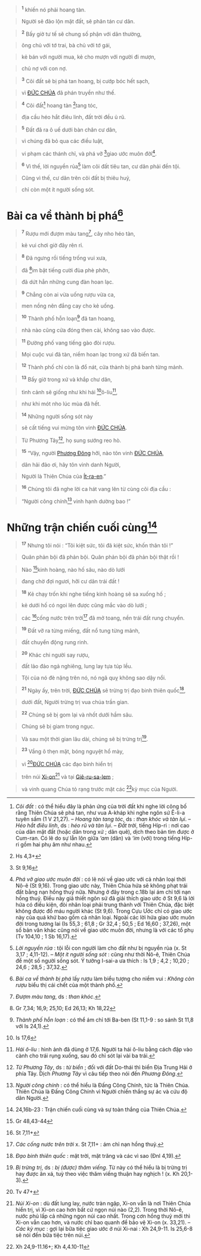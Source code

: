> <sup><b>1</b></sup> khiến nó phải hoang tàn.
>


> Người sẽ đảo lộn mặt đất, sẽ phân tán cư dân.
>


> <sup><b>2</b></sup> Bấy giờ tư tế sẽ chung số phận với dân thường,
>


> ông chủ với tớ trai, bà chủ với tớ gái,
>


> kẻ bán với người mua, kẻ cho mượn với người đi mượn,
>


> chủ nợ với con nợ.
>


> <sup><b>3</b></sup> Cõi đất sẽ bị phá tan hoang, bị cướp bóc hết sạch,
>


> vì [ĐỨC CHÚA]() đã phán truyền như thế.
>


> <sup><b>4</b></sup> Cõi đất[^3-d14b0781-8074-460e-a425-a98d0e118084] hoang tàn [^1@-d14b0781-8074-460e-a425-a98d0e118084]tang tóc,
>


> địa cầu héo hắt điêu linh, đất trời đều ủ rũ.
>


> <sup><b>5</b></sup> Đất đã ra ô uế dưới bàn chân cư dân,
>


> vì chúng đã bỏ qua các điều luật,
>


> vi phạm các thánh chỉ, và phá vỡ [^2@-d14b0781-8074-460e-a425-a98d0e118084]giao ước muôn đời[^4-d14b0781-8074-460e-a425-a98d0e118084].
>


> <sup><b>6</b></sup> Vì thế, lời nguyền rủa[^5-d14b0781-8074-460e-a425-a98d0e118084] làm cõi đất tiêu tan, cư dân phải đền tội.
>


> Cũng vì thế, cư dân trên cõi đất bị thiêu huỷ,
>


> chỉ còn một ít người sống sót.
>


# Bài ca về thành bị phá[^6-d14b0781-8074-460e-a425-a98d0e118084]

> <sup><b>7</b></sup> Rượu mới đượm màu tang[^7-d14b0781-8074-460e-a425-a98d0e118084], cây nho héo tàn,
>


> kẻ vui chơi giờ đây rên rỉ.
>


> <sup><b>8</b></sup> Đã ngưng rồi tiếng trống vui xưa,
>


> đã [^3@-d14b0781-8074-460e-a425-a98d0e118084]im bặt tiếng cười đùa phè phỡn,
>


> đã dứt hẳn những cung đàn hoan lạc.
>


> <sup><b>9</b></sup> Chẳng còn ai vừa uống rượu vừa ca,
>


> men nồng nên đắng cay cho kẻ uống.
>


> <sup><b>10</b></sup> Thành phố hỗn loạn[^8-d14b0781-8074-460e-a425-a98d0e118084] đã tan hoang,
>


> nhà nào cũng cửa đóng then cài, không sao vào được.
>


> <sup><b>11</b></sup> Đường phố vang tiếng gào đòi rượu.
>


> Mọi cuộc vui đã tàn, niềm hoan lạc trong xứ đã biến tan.
>


> <sup><b>12</b></sup> Thành phố chỉ còn là đổ nát, cửa thành bị phá banh từng mảnh.
>


> <sup><b>13</b></sup> Bấy giờ trong xứ và khắp chư dân,
>


> tình cảnh sẽ giống như khi hái [^4@-d14b0781-8074-460e-a425-a98d0e118084]ô-liu[^9-d14b0781-8074-460e-a425-a98d0e118084],
>


> như khi mót nho lúc mùa đã hết.
>


> <sup><b>14</b></sup> Những người sống sót này
>


> sẽ cất tiếng vui mừng tôn vinh [ĐỨC CHÚA]().
>


> Từ Phương Tây[^10-d14b0781-8074-460e-a425-a98d0e118084], họ sung sướng reo hò.
>


> <sup><b>15</b></sup> “Vậy, người [Phương Đông]() hỡi, nào tôn vinh [ĐỨC CHÚA](),
>


> dân hải đảo ơi, hãy tôn vinh danh Người,
>


> Người là Thiên Chúa của [Ít-ra-en]().”
>


> <sup><b>16</b></sup> Chúng tôi đã nghe lời ca hát vang lên từ cùng cõi địa cầu :
>


> “Người công chính[^11-d14b0781-8074-460e-a425-a98d0e118084] vinh hạnh dường bao !”
>


# Những trận chiến cuối cùng[^12-d14b0781-8074-460e-a425-a98d0e118084]

> <sup><b>17</b></sup> Nhưng tôi nói : “Tôi kiệt sức, tôi đã kiệt sức, khốn thân tôi !”
>


> Quân phản bội đã phản bội. Quân phản bội đã phản bội thật rồi !
>


> Nào [^5@-d14b0781-8074-460e-a425-a98d0e118084]kinh hoàng, nào hố sâu, nào dò lưới
>


> đang chờ đợi ngươi, hỡi cư dân trái đất !
>


> <sup><b>18</b></sup> Kẻ chạy trốn khi nghe tiếng kinh hoàng sẽ sa xuống hố ;
>


> kẻ dưới hố có ngoi lên được cũng mắc vào dò lưới ;
>


> các [^6@-d14b0781-8074-460e-a425-a98d0e118084]cống nước trên trời[^13-d14b0781-8074-460e-a425-a98d0e118084] đã mở toang, nền trái đất rung chuyển.
>


> <sup><b>19</b></sup> Đất vỡ ra từng miếng, đất nổ tung từng mảnh,
>


> đất chuyển động rung rinh.
>


> <sup><b>20</b></sup> Khác chi người say rượu,
>


> đất lảo đảo ngả nghiêng, lung lay tựa túp lều.
>


> Tội của nó đè nặng trên nó, nó ngã quỵ không sao dậy nổi.
>


> <sup><b>21</b></sup> Ngày ấy, trên trời, [ĐỨC CHÚA]() sẽ trừng trị đạo binh thiên quốc[^14-d14b0781-8074-460e-a425-a98d0e118084],
>


> dưới đất, Người trừng trị vua chúa trần gian.
>


> <sup><b>22</b></sup> Chúng sẽ bị gom lại và nhốt dưới hầm sâu.
>


> Chúng sẽ bị giam trong ngục.
>


> Và sau một thời gian lâu dài, chúng sẽ bị trừng trị[^15-d14b0781-8074-460e-a425-a98d0e118084].
>


> <sup><b>23</b></sup> Vầng ô thẹn mặt, bóng nguyệt hổ mày,
>


> vì [^7@-d14b0781-8074-460e-a425-a98d0e118084][ĐỨC CHÚA]() các đạo binh hiển trị
>


> trên núi [Xi-on]()[^16-d14b0781-8074-460e-a425-a98d0e118084] và tại [Giê-ru-sa-lem]() ;
>


> và vinh quang Chúa tỏ rạng trước mặt các [^8@-d14b0781-8074-460e-a425-a98d0e118084]kỳ mục của Người.
>

[^3-d14b0781-8074-460e-a425-a98d0e118084]: *Cõi đất* : có thể hiểu đây là phản ứng của trời đất khi nghe lời công bố rằng Thiên Chúa sẽ phá tan, như vua A-kháp khi nghe ngôn sứ Ê-li-a tuyên sấm (1 V 21,27). – *Hoang tàn tang tóc*, ds : *than khóc và tàn lụi*. – *Héo hắt điêu linh*, ds : *héo rũ và tàn lụi*. – *Đất trời*, tiếng Híp-ri : nơi cao của dân mặt đất (hoặc dân trong xứ ; dân quê), dịch theo bản tìm được ở Cum-ran. Có lẽ do sự lẫn lộn giữa *‘am* (dân) và *‘im* (với) trong tiếng Híp-ri gồm hai phụ âm như nhau.
[^4-d14b0781-8074-460e-a425-a98d0e118084]: *Phá vỡ giao ước muôn đời* : có lẽ nói về giao ước với cả nhân loại thời Nô-ê (St 9,16). Trong giao ước này, Thiên Chúa hứa sẽ không phạt trái đất bằng nạn hồng thuỷ nữa. Nhưng ở đây trong c.18b lại ám chỉ tới nạn hồng thuỷ. Điều này giả thiết ngôn sứ đã giải thích giao ước ở St 9,6 là lời hứa có điều kiện, đòi nhân loại phải trung thành với Thiên Chúa, đặc biệt không được đổ máu người khác (St 9,6). Trong Cựu Ước chỉ có giao ước này của quá khứ bao gồm cả nhân loại. Ngoài các lời hứa giao ước muôn đời trong tương lai (Is 55,3 ; 61,8 ; Gr 32,4 ; 50,5 ; Ed 16,60 ; 37,26), một số bản văn khác cũng nói về giao ước muôn đời, nhưng là với các tổ phụ (Tv 104,10 ; 1 Sb 16,17).
[^5-d14b0781-8074-460e-a425-a98d0e118084]: *Lời nguyền rủa* : tội lỗi con người làm cho đất như bị nguyền rủa (x. St 3,17 ; 4,11-12). – *Một ít người sống sót* : cũng như thời Nô-ê, Thiên Chúa để một số người sống sót. Ý tưởng I-sai-a ưa thích : Is 1,9 ; 4,2 ; 10,20 ; 24,6 ; 28,5 ; 37,32.
[^6-d14b0781-8074-460e-a425-a98d0e118084]: *Bài ca về thành bị phá* lấy rượu làm biểu tượng cho niềm vui : *Không còn rượu* biểu thị cái chết của một thành phố.
[^7-d14b0781-8074-460e-a425-a98d0e118084]: *Đượm màu tang*, ds : *than khóc*.
[^8-d14b0781-8074-460e-a425-a98d0e118084]: *Thành phố hỗn loạn* : có thể ám chỉ tới Ba-ben (St 11,1-9 : so sánh St 11,8 với Is 24,1).
[^9-d14b0781-8074-460e-a425-a98d0e118084]: *Hái ô-liu* : hình ảnh đã dùng ở 17,6. Người ta hái ô-liu bằng cách đập vào cành cho trái rụng xuống, sau đó chỉ sót lại vài ba trái.
[^10-d14b0781-8074-460e-a425-a98d0e118084]: *Từ Phương Tây*, ds : *từ biển* ; đối với đất Do-thái thì biển Địa Trung Hải ở phía Tây. Dịch *Phương Tây* vì câu tiếp theo nói đến *Phương Đông*.
[^11-d14b0781-8074-460e-a425-a98d0e118084]: *Người công chính* : có thể hiểu là Đấng Công Chính, tức là Thiên Chúa. Thiên Chúa là Đấng Công Chính vì Người chiến thắng sự ác và cứu độ dân Người.
[^12-d14b0781-8074-460e-a425-a98d0e118084]: 24,16b-23 : Trận chiến cuối cùng và sự toàn thắng của Thiên Chúa.
[^13-d14b0781-8074-460e-a425-a98d0e118084]: *Các cống nước trên trời* x. St 7,11+ : ám chỉ nạn hồng thuỷ.
[^14-d14b0781-8074-460e-a425-a98d0e118084]: *Đạo binh thiên quốc* : mặt trời, mặt trăng và các vì sao (Đnl 4,19).
[^15-d14b0781-8074-460e-a425-a98d0e118084]: *Bị trừng trị*, ds : *bị (được) thăm viếng*. Từ này có thể hiểu là bị trừng trị hay được ân xá, tuỳ theo việc thăm viếng thuận hay nghịch ! (x. Kh 20,1-3).
[^16-d14b0781-8074-460e-a425-a98d0e118084]: *Núi Xi-on* : dù đất lung lay, nước tràn ngập, Xi-on vẫn là nơi Thiên Chúa hiển trị, vì Xi-on cao hơn bất cứ ngọn núi nào (2,2). Trong thời Nô-ê, nước phủ lấp cả những ngọn núi cao nhất. Trong cơn hồng thuỷ mới thì Xi-on vẫn cao hơn, và nước chỉ bao quanh để bảo vệ Xi-on (x. 33,21). – *Các kỳ mục* : gợi lại bữa tiệc giao ước ở núi Xi-nai : Xh 24,9-11. Is 25,6-8 sẽ nói đến bữa tiệc trên núi.
[^1@-d14b0781-8074-460e-a425-a98d0e118084]: Hs 4,3+
[^2@-d14b0781-8074-460e-a425-a98d0e118084]: St 9,16
[^3@-d14b0781-8074-460e-a425-a98d0e118084]: Gr 7,34; 16,9; 25,10; Ed 26,13; Kh 18,22
[^4@-d14b0781-8074-460e-a425-a98d0e118084]: Is 17,6
[^5@-d14b0781-8074-460e-a425-a98d0e118084]: Gr 48,43-44
[^6@-d14b0781-8074-460e-a425-a98d0e118084]: St 7,11+
[^7@-d14b0781-8074-460e-a425-a98d0e118084]: Tv 47+
[^8@-d14b0781-8074-460e-a425-a98d0e118084]: Xh 24,9-11.16+; Kh 4,4.10-11